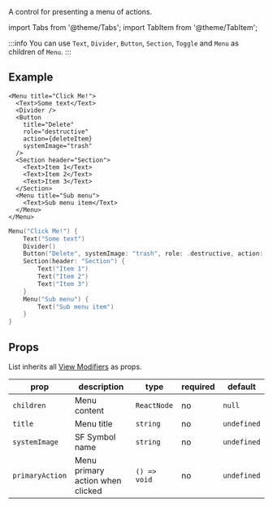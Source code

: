 ---
---

A control for presenting a menu of actions.

import Tabs from '@theme/Tabs';
import TabItem from '@theme/TabItem';

:::info
You can use `Text`, `Divider`, `Button`, `Section`, `Toggle` and `Menu` as children of `Menu`.
:::

## Example

<Tabs>
<TabItem value="srn" label="swiftui-react-native">

```tsx
<Menu title="Click Me!">
  <Text>Some text</Text>
  <Divider />
  <Button
    title="Delete"
    role="destructive"
    action={deleteItem}
    systemImage="trash"
  />
  <Section header="Section">
    <Text>Item 1</Text>
    <Text>Item 2</Text>
    <Text>Item 3</Text>
  </Section>
  <Menu title="Sub menu">
    <Text>Sub menu item</Text>
  </Menu>
</Menu>
```

</TabItem>
<TabItem value="swiftui" label="SwiftUI">

```swift
Menu("Click Me!") {
    Text("Some text")
    Divider()
    Button("Delete", systemImage: "trash", role: .destructive, action: deleteItem)
    Section(header: "Section") {
        Text("Item 1")
        Text("Item 2")
        Text("Item 3")
    }
    Menu("Sub menu") {
        Text("Sub menu item")
    }
}
```

</TabItem>
</Tabs>

## Props

List inherits all [View Modifiers](../modifiers#full-list) as props.

| prop            | description                      | type         | required | default     |
| --------------- | -------------------------------- | ------------ | -------- | ----------- |
| `children`      | Menu content                     | `ReactNode`  | no       | `null`      |
| `title`         | Menu title                       | `string`     | no       | `undefined` |
| `systemImage`   | SF Symbol name                   | `string`     | no       | `undefined` |
| `primaryAction` | Menu primary action when clicked | `() => void` | no       | `undefined` |
